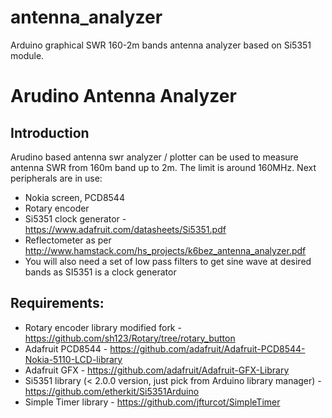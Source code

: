 # antenna_analyzer
Arduino graphical SWR 160-2m bands antenna analyzer based on Si5351 module.

Arudino Antenna Analyzer
========================

Introduction
------------
Arudino based antenna swr analyzer / plotter can be used to measure antenna
SWR from 160m band up to 2m. The limit is around 160MHz. Next peripherals are
in use:

 * Nokia screen, PCD8544
 * Rotary encoder
 * Si5351 clock generator - https://www.adafruit.com/datasheets/Si5351.pdf
 * Reflectometer as per http://www.hamstack.com/hs_projects/k6bez_antenna_analyzer.pdf
 * You will also need a set of low pass filters to get sine wave at desired bands as SI5351 is a clock generator

Requirements:
-------------
 * Rotary encoder library modified fork - https://github.com/sh123/Rotary/tree/rotary_button
 * Adafruit PCD8544 - https://github.com/adafruit/Adafruit-PCD8544-Nokia-5110-LCD-library
 * Adafruit GFX - https://github.com/adafruit/Adafruit-GFX-Library
 * Si5351 library (< 2.0.0 version, just pick from Arduino library manager) - https://github.com/etherkit/Si5351Arduino
 * Simple Timer library - https://github.com/jfturcot/SimpleTimer

